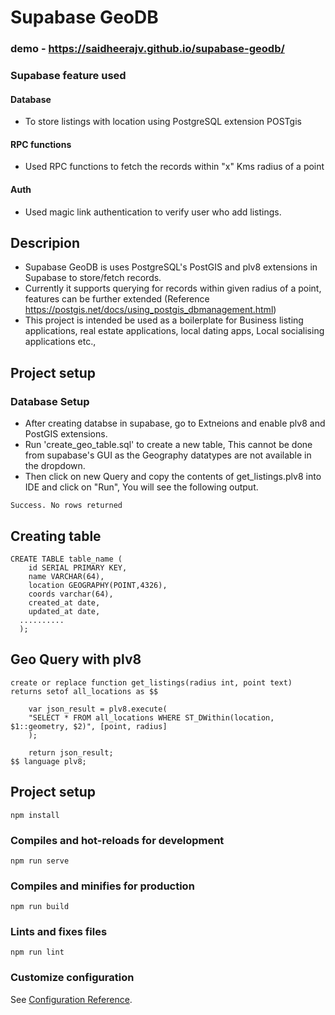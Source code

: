 # Supabase GeoDB

###  demo - https://saidheerajv.github.io/supabase-geodb/

### Supabase feature used 
   #### Database 
   - To store listings with location using PostgreSQL extension POSTgis
   #### RPC functions 
   - Used RPC functions to fetch the records within "x" Kms radius of a point
   #### Auth 
   - Used magic link authentication to verify user who add listings.

## Descripion
- Supabase GeoDB is uses PostgreSQL's PostGIS and plv8 extensions in Supabase to store/fetch records. 
- Currently it supports querying for records within given radius of a point, features can be further extended (Reference https://postgis.net/docs/using_postgis_dbmanagement.html)
- This project is intended be used as a boilerplate for Business listing applications, real estate applications, local dating apps, Local socialising applications etc.,  

## Project setup

### Database Setup
- After creating databse in supabase, go to Extneions and enable plv8 and PostGIS extensions.
- Run 'create_geo_table.sql' to create a new table, This cannot be done from supabase's GUI as the Geography datatypes are not available in the dropdown.
- Then click on new Query and copy the contents of get_listings.plv8 into IDE and click on "Run", You will see the following output. 

```
Success. No rows returned
```

## Creating table

```
CREATE TABLE table_name (
    id SERIAL PRIMARY KEY,
    name VARCHAR(64),
    location GEOGRAPHY(POINT,4326),
    coords varchar(64),
    created_at date,
    updated_at date,
  ..........
  );
```

## Geo Query with plv8

```
create or replace function get_listings(radius int, point text) 
returns setof all_locations as $$

    var json_result = plv8.execute(
    "SELECT * FROM all_locations WHERE ST_DWithin(location, $1::geometry, $2)", [point, radius]
    );

    return json_result;
$$ language plv8;
```

## Project setup
```
npm install
```

### Compiles and hot-reloads for development
```
npm run serve
```

### Compiles and minifies for production
```
npm run build
```

### Lints and fixes files
```
npm run lint
```

### Customize configuration
See [Configuration Reference](https://cli.vuejs.org/config/).
